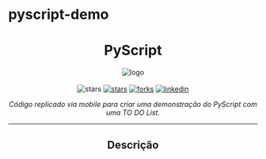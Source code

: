 # pyscript-demo

<h1 align="center">PyScript</h1>

<div align="center">

<img src="https://github.com/qassuncao/pyscript-demo/blob/main/python-in-the-browser.gif" alt="logo"/>

<br>
<br>

<img src="https://img.shields.io/static/v1?label=%F0%9F%8C%9F&message=If%20Useful&style=style=flat&color=BC4E99" alt="stars"/>
<a href="https://github.com/qassuncao/pyscript-demo/stargazers"><img src="https://img.shields.io/github/stars/qassuncao/pyscript-demo" alt="stars"/></a>
<a href="https://github.com/qassuncao/pyscript-demo/network/members"><img src="https://img.shields.io/github/forks/qassuncao/pyscript-demo" alt="forks"/></a>
<a href="https://www.linkedin.com/in/fabio-assunção-qa/"><img src="https://img.shields.io/badge/-sergiomartins8-blue?logo=Linkedin&logoColor=white&link=https://www.linkedin.com/in/sergiomartins8fabio-assunção-qa/" alt="linkedin"/></a>

<i>Código replicado via mobile para criar uma demonstração do PyScript com uma TO DO List.</i>

---
## Descrição
